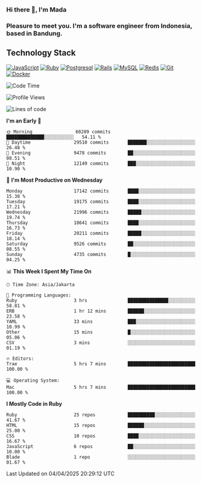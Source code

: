 ### Hi there 👋, I'm Mada
### Pleasure to meet you. I'm a software engineer from Indonesia, based in Bandung.

## Technology Stack

[![JavaScript](https://img.shields.io/badge/-JavaScript-%23F7DF1C?style=flat-square&logo=javascript&logoColor=000000&labelColor=%23F7DF1C&color=%23FFCE5A)](https://www.javascript.com/)
[![Ruby](https://img.shields.io/badge/Ruby-CC342D?style=flat-square&logo=ruby&logoColor=white)](https://www.ruby-lang.org/en/)
[![Postgresql](https://img.shields.io/badge/PostgreSQL-316192?style=flat-square&logo=postgresql&logoColor=ffffff)](https://www.postgresql.org/)
[![Rails](https://img.shields.io/badge/Ruby_on_Rails-CC0000?style=flat-square&logo=ruby-on-rails&logoColor=white)](https://rubyonrails.org/)
[![MySQL](https://img.shields.io/badge/-MySQL-4479A1?style=flat-square&logo=MySQL&logoColor=ffffff)](https://www.mysql.com/)
[![Redis](https://img.shields.io/badge/-Redis-DC382D?style=flat-square&logo=Redis&logoColor=ffffff)](https://redis.io/)
[![Git](https://img.shields.io/badge/-Git-%23F05032?style=flat-square&logo=git&logoColor=%23ffffff)](https://git-scm.com/)
[![Docker](https://img.shields.io/badge/-Docker-2496ED?style=flat-square&logo=docker&logoColor=ffffff)](https://www.docker.com/)
<!--
**madaarya/madaarya** is a ✨ _special_ ✨ repository because its `README.md` (this file) appears on your GitHub profile.

Here are some ideas to get you started:

- 🔭 I’m currently working on ...
- 🌱 I’m currently learning ...
- 👯 I’m looking to collaborate on ...
- 🤔 I’m looking for help with ...
- 💬 Ask me about ...
- 📫 How to reach me: ...
- 😄 Pronouns: ...
- ⚡ Fun fact: ...
-->
<!--START_SECTION:waka-->
![Code Time](http://img.shields.io/badge/Code%20Time-7%2C177%20hrs%2020%20mins-blue)

![Profile Views](http://img.shields.io/badge/Profile%20Views-0-blue)

![Lines of code](https://img.shields.io/badge/From%20Hello%20World%20I%27ve%20Written-49.9%20million%20lines%20of%20code-blue)

**I'm an Early 🐤** 

```text
🌞 Morning                60289 commits       ██████████████░░░░░░░░░░░   54.11 % 
🌆 Daytime                29510 commits       ███████░░░░░░░░░░░░░░░░░░   26.48 % 
🌃 Evening                9478 commits        ██░░░░░░░░░░░░░░░░░░░░░░░   08.51 % 
🌙 Night                  12149 commits       ███░░░░░░░░░░░░░░░░░░░░░░   10.90 % 
```
📅 **I'm Most Productive on Wednesday** 

```text
Monday                   17142 commits       ████░░░░░░░░░░░░░░░░░░░░░   15.38 % 
Tuesday                  19175 commits       ████░░░░░░░░░░░░░░░░░░░░░   17.21 % 
Wednesday                21996 commits       █████░░░░░░░░░░░░░░░░░░░░   19.74 % 
Thursday                 18641 commits       ████░░░░░░░░░░░░░░░░░░░░░   16.73 % 
Friday                   20211 commits       █████░░░░░░░░░░░░░░░░░░░░   18.14 % 
Saturday                 9526 commits        ██░░░░░░░░░░░░░░░░░░░░░░░   08.55 % 
Sunday                   4735 commits        █░░░░░░░░░░░░░░░░░░░░░░░░   04.25 % 
```


📊 **This Week I Spent My Time On** 

```text
🕑︎ Time Zone: Asia/Jakarta

💬 Programming Languages: 
Ruby                     3 hrs               ███████████████░░░░░░░░░░   58.81 % 
ERB                      1 hr 12 mins        ██████░░░░░░░░░░░░░░░░░░░   23.58 % 
YAML                     33 mins             ███░░░░░░░░░░░░░░░░░░░░░░   10.99 % 
Other                    15 mins             █░░░░░░░░░░░░░░░░░░░░░░░░   05.06 % 
CSV                      3 mins              ░░░░░░░░░░░░░░░░░░░░░░░░░   01.19 % 

🔥 Editors: 
Trae                     5 hrs 7 mins        █████████████████████████   100.00 % 

💻 Operating System: 
Mac                      5 hrs 7 mins        █████████████████████████   100.00 % 
```

**I Mostly Code in Ruby** 

```text
Ruby                     25 repos            ██████████░░░░░░░░░░░░░░░   41.67 % 
HTML                     15 repos            ██████░░░░░░░░░░░░░░░░░░░   25.00 % 
CSS                      10 repos            ████░░░░░░░░░░░░░░░░░░░░░   16.67 % 
JavaScript               6 repos             ██░░░░░░░░░░░░░░░░░░░░░░░   10.00 % 
Blade                    1 repo              ░░░░░░░░░░░░░░░░░░░░░░░░░   01.67 % 
```




 Last Updated on 04/04/2025 20:29:12 UTC
<!--END_SECTION:waka-->
